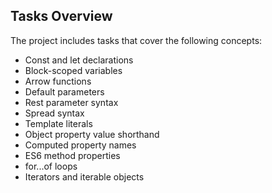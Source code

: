 ## Tasks Overview

The project includes tasks that cover the following concepts:

- Const and let declarations
- Block-scoped variables
- Arrow functions
- Default parameters
- Rest parameter syntax
- Spread syntax
- Template literals
- Object property value shorthand
- Computed property names
- ES6 method properties
- for...of loops
- Iterators and iterable objects

